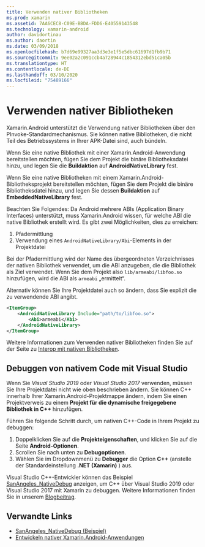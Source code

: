 ```yaml
---
title: Verwenden nativer Bibliotheken
ms.prod: xamarin
ms.assetid: 7AA6CEC8-C09E-BBDA-FDD6-E40559143548
ms.technology: xamarin-android
author: davidortinau
ms.author: daortin
ms.date: 03/09/2018
ms.openlocfilehash: b7d69e99327aa3d3e3e1f5e5dbc61697d1fb9b71
ms.sourcegitcommit: 9ee02a2c091ccb4a728944c1854312ebd51ca05b
ms.translationtype: HT
ms.contentlocale: de-DE
ms.lasthandoff: 03/10/2020
ms.locfileid: "75489166"
---
```

# <a name="using-native-libraries"></a>Verwenden nativer Bibliotheken

Xamarin.Android unterstützt die Verwendung nativer Bibliotheken über den PInvoke-Standardmechanismus. Sie können native Bibliotheken, die nicht Teil des Betriebssystems in Ihrer APK-Datei sind, auch bündeln.

Wenn Sie eine native Bibliothek mit einer Xamarin.Android-Anwendung bereitstellen möchten, fügen Sie dem Projekt die binäre Bibliotheksdatei hinzu, und legen Sie die **Buildaktion** auf **AndroidNativeLibrary** fest.

Wenn Sie eine native Bibliotheken mit einem Xamarin.Android-Bibliotheksprojekt bereitstellen möchten, fügen Sie dem Projekt die binäre Bibliotheksdatei hinzu, und legen Sie dessen **Buildaktion** auf **EmbeddedNativeLibrary** fest.

Beachten Sie Folgendes: Da Android mehrere ABIs (Application Binary Interfaces) unterstützt, muss Xamarin.Android wissen, für welche ABI die native Bibliothek erstellt wird.
Es gibt zwei Möglichkeiten, dies zu erreichen:

1. Pfadermittlung
1. Verwendung eines `AndroidNativeLibrary/Abi`-Elements in der Projektdatei

Bei der Pfadermittlung wird der Name des übergeordneten Verzeichnisses der nativen Bibliothek verwendet, um die ABI anzugeben, die die Bibliothek als Ziel verwendet. Wenn Sie dem Projekt also `lib/armeabi/libfoo.so` hinzufügen, wird die ABI als `armeabi` „ermittelt“.

Alternativ können Sie Ihre Projektdatei auch so ändern, dass Sie explizit die zu verwendende ABI angibt.

```xml
<ItemGroup>
    <AndroidNativeLibrary Include="path/to/libfoo.so">
        <Abi>armeabi</Abi>
    </AndroidNativeLibrary>
</ItemGroup>
```

Weitere Informationen zum Verwenden nativer Bibliotheken finden Sie auf der Seite zu [Interop mit nativen Bibliotheken](https://www.mono-project.com/docs/advanced/pinvoke/).

## <a name="debugging-native-code-with-visual-studio"></a>Debuggen von nativem Code mit Visual Studio

Wenn Sie *Visual Studio 2019* oder *Visual Studio 2017* verwenden, müssen Sie Ihre Projektdatei nicht wie oben beschrieben ändern.
Sie können C++ innerhalb Ihrer Xamarin.Android-Projektmappe ändern, indem Sie einen Projektverweis zu einem **Projekt für die dynamische freigegebene Bibliothek in C++** hinzufügen.

Führen Sie folgende Schritt durch, um nativen C++-Code in Ihrem Projekt zu debuggen:

1. Doppelklicken Sie auf die **Projekteigenschaften**, und klicken Sie auf die Seite **Android-Optionen**.
2. Scrollen Sie nach unten zu **Debugoptionen**.
3. Wählen Sie im Dropdownmenü zu **Debugger** die Option **C++** (anstelle der Standardeinstellung **.NET (Xamarin)** ) aus.

Visual Studio C++-Entwickler können das Beispiel [SanAngeles_NativeDebug](https://docs.microsoft.com/samples/xamarin/monodroid-samples/sanangeles-ndk) anzeigen, um C++ über Visual Studio 2019 oder Visual Studio 2017 mit Xamarin zu debuggen. Weitere Informationen finden Sie in unserem [Blogbeitrag](https://blog.xamarin.com/build-and-debug-c-libraries-in-xamarin-android-apps-with-visual-studio-2015/).

## <a name="related-links"></a>Verwandte Links

- [SanAngeles_NativeDebug (Beispiel)](https://docs.microsoft.com/samples/xamarin/monodroid-samples/sanangeles-ndk)
- [Entwickeln nativer Xamarin.Android-Anwendungen](https://blogs.msdn.microsoft.com/vcblog/2015/02/23/developing-xamarin-android-native-applications/)
